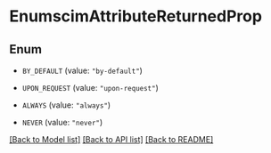 # EnumscimAttributeReturnedProp

## Enum


* `BY_DEFAULT` (value: `"by-default"`)

* `UPON_REQUEST` (value: `"upon-request"`)

* `ALWAYS` (value: `"always"`)

* `NEVER` (value: `"never"`)


[[Back to Model list]](../README.md#documentation-for-models) [[Back to API list]](../README.md#documentation-for-api-endpoints) [[Back to README]](../README.md)


